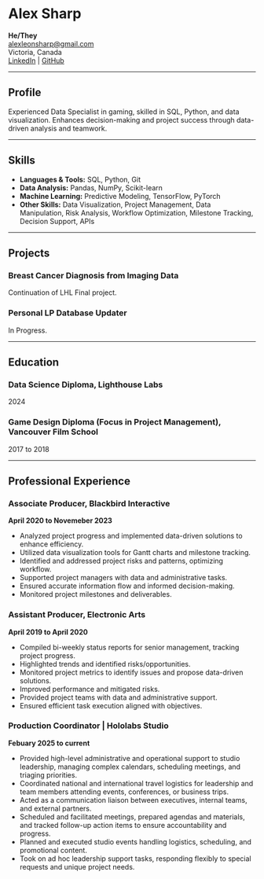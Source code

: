 # Alex Sharp
**He/They**  
alexleonsharp@gmail.com   
Victoria, Canada  
[LinkedIn](https://linkedin.com/in/alex-sharp) | [GitHub](https://github.com/LeonFall3)

---

## Profile

Experienced Data Specialist in gaming, skilled in SQL, Python, and data visualization. Enhances decision-making and project success through data-driven analysis and teamwork.

---

## Skills

- **Languages & Tools:** SQL, Python, Git
- **Data Analysis:** Pandas, NumPy, Scikit-learn
- **Machine Learning:** Predictive Modeling, TensorFlow, PyTorch
- **Other Skills:** Data Visualization, Project Management, Data Manipulation, Risk Analysis, Workflow Optimization, Milestone Tracking, Decision Support, APIs

---

## Projects

### Breast Cancer Diagnosis from Imaging Data  
Continuation of LHL Final project.

### Personal LP Database Updater  
In Progress.

---

## Education

### Data Science Diploma, Lighthouse Labs  
2024

### Game Design Diploma (Focus in Project Management), Vancouver Film School  
2017 to 2018

---

## Professional Experience

### Associate Producer, Blackbird Interactive  
**April 2020 to Novemeber 2023**  
- Analyzed project progress and implemented data-driven solutions to enhance efficiency.  
- Utilized data visualization tools for Gantt charts and milestone tracking.  
- Identified and addressed project risks and patterns, optimizing workflow.  
- Supported project managers with data and administrative tasks.  
- Ensured accurate information flow and informed decision-making.  
- Monitored project milestones and deliverables.

### Assistant Producer, Electronic Arts  
**April 2019 to April 2020**  
- Compiled bi-weekly status reports for senior management, tracking project progress.  
- Highlighted trends and identified risks/opportunities.  
- Monitored project metrics to identify issues and propose data-driven solutions.  
- Improved performance and mitigated risks.  
- Provided project teams with data and administrative support.  
- Ensured efficient task execution aligned with objectives.

### Production Coordinator | Hololabs Studio
**Febuary 2025 to current**
- Provided high-level administrative and operational support to studio leadership, managing complex calendars, scheduling meetings, and triaging priorities.
- Coordinated national and international travel logistics for leadership and team members attending events, conferences, or business trips.
- Acted as a communication liaison between executives, internal teams, and external partners.
- Scheduled and facilitated meetings, prepared agendas and materials, and tracked follow-up action items to ensure accountability and progress.
- Planned and executed studio events handling logistics, scheduling, and promotional content.
- Took on ad hoc leadership support tasks, responding flexibly to special requests and unique project needs.
